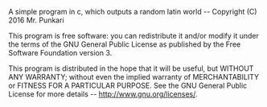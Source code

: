 A simple program in c, which outputs a random latin world -- Copyright (C) 2016 Mr. Punkari

This program is free software: you can redistribute it and/or modify
it under the terms of the GNU General Public License as published by
the Free Software Foundation version 3.

This program is distributed in the hope that it will be useful,
but WITHOUT ANY WARRANTY; without even the implied warranty of
MERCHANTABILITY or FITNESS FOR A PARTICULAR PURPOSE.  See the
GNU General Public License for more details -- http://www.gnu.org/licenses/.
